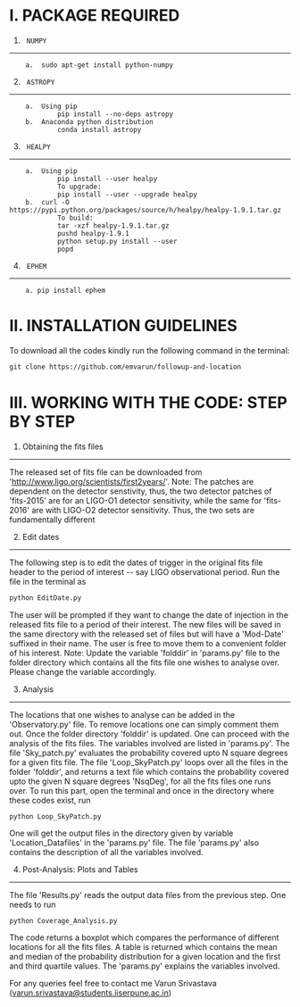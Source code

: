 I. PACKAGE REQUIRED
================================================

1.		NUMPY
------------------------------------------------
		a.	sudo apt-get install python-numpy



2.		ASTROPY
------------------------------------------------
		a.	Using pip
				pip install --no-deps astropy
		b.	Anaconda python distribution
				conda install astropy

3.		HEALPY
------------------------------------------------
		a.	Using pip
				pip install --user healpy
				To upgrade:
				pip install --user --upgrade healpy
		b.	curl -O https://pypi.python.org/packages/source/h/healpy/healpy-1.9.1.tar.gz
				To build:
				tar -xzf healpy-1.9.1.tar.gz
				pushd healpy-1.9.1
				python setup.py install --user
				popd

4.		EPHEM
------------------------------------------------
		a. pip install ephem


II.	INSTALLATION GUIDELINES
================================================
To download all the codes kindly run the following command in the terminal:
```html
git clone https://github.com/emvarun/followup-and-location
```


III. WORKING WITH THE CODE: STEP BY STEP
================================================


1.	Obtaining the fits files
------------------------------------------------
The released set of fits file can be downloaded from 'http://www.ligo.org/scientists/first2years/'.
Note: The patches are dependent on the detector senstivity, thus, the two detector 
patches of 'fits-2015' are for an LIGO-O1 detector sensitivity, while the same for 
'fits-2016' are with LIGO-O2 detector sensitivity. Thus, the two sets are fundamentally 
different


2.	Edit dates
------------------------------------------------
The following step is to edit the dates of trigger in the original fits file header 
to the period of interest -- say LIGO observational period. Run the file in the terminal 
as 
```python
python EditDate.py
```
The user will be  prompted if they want to change the date of 
injection in the released fits file to a period of their interest. The new files will be 
saved in the same directory with the released set of files but will have a 'Mod-Date' 
suffixed in their name. The user is free to move them to a convenient folder of his interest. 
Note: Update the variable 'folddir' in 'params.py' file to the folder directory which contains 
all the fits file one wishes to analyse over. Please change the variable accordingly.


3.	Analysis
------------------------------------------------
The locations that one wishes to analyse can be added in the 'Observatory.py' file.
To remove locations one can simply comment them out. Once the folder directory 'folddir' 
is updated. One can proceed with the analysis of the fits files. The variables involved are 
listed in 'params.py'. The file 'Sky_patch.py' evaluates the probability covered upto N 
square degrees for a given fits file. The file 'Loop_SkyPatch.py' loops over all the files 
in the folder 'folddir', and returns a text file which contains the probability covered upto 
the given N square degrees 'NsqDeg', for all the fits files one runs over. To run this part, 
open the terminal and once in the directory where these codes exist, run 
```
python Loop_SkyPatch.py
```
One will get the output files in the directory given by variable 'Location_Datafiles' in the 
'params.py' file. The file 'params.py' also contains the description of all the variables involved.
				

4.	Post-Analysis: Plots and Tables
------------------------------------------------
The file 'Results.py' reads the output data files from the previous step. One needs to 
run
```python 
python Coverage_Analysis.py 
```
The code returns a boxplot which compares the performance
of different locations for all the fits files. A table is returned which contains the mean 
and median of the probability distribution for a given location and the first and third 
quartile values. The 'params.py' explains the variables involved.

	
For any queries feel free to contact me Varun Srivastava (varun.srivastava@students.iiserpune.ac.in)
